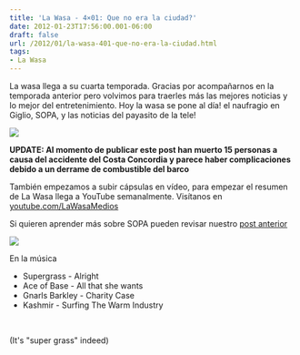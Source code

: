 ```yaml
---
title: 'La Wasa - 4×01: Que no era la ciudad?'
date: 2012-01-23T17:56:00.001-06:00
draft: false
url: /2012/01/la-wasa-401-que-no-era-la-ciudad.html
tags: 
- La Wasa
---
```


La wasa llega a su cuarta temporada. Gracias por acompañarnos en la temporada anterior pero volvimos para traerles más las mejores noticias y lo mejor del entretenimiento. Hoy la wasa se pone al día! el naufragio en Giglio, SOPA, y las noticias del payasito de la tele!  
  

[![](https://lh3.ggpht.com/-ZP1fNZ6ffms/UKG4UsULOoI/AAAAAAAACCY/uQWwyoIx-nc/s1600/CostaConcordiaCrashAccidentCarnivalCorp-4.jpg)](http://2.bp.blogspot.com/-ZP1fNZ6ffms/UKG4UsULOoI/AAAAAAAACCY/uQWwyoIx-nc/s1600/CostaConcordiaCrashAccidentCarnivalCorp-4.jpg)

**UPDATE: Al momento de publicar este post han muerto 15 personas a causa del accidente del Costa Concordia y parece haber complicaciones debido a un derrame de combustible del barco**

  
  
También empezamos a subir cápsulas en vídeo, para empezar el resumen de La Wasa llega a YouTube semanalmente. Visítanos en [youtube.com/LaWasaMedios](http://youtube.com/LaWasaMedios)  
  

  
  
Si quieren aprender más sobre SOPA pueden revisar nuestro [post anterior](http://www.la-wasa.com/2012/01/sopa-y-pipa-explicadas.html)  
  

[![](https://lh3.ggpht.com/-vH9XHB_HJQM/UKG4UgMvU5I/AAAAAAAACCY/bnzoe9iVhec/s1600/SOPA-blackout.jpg)](http://2.bp.blogspot.com/-vH9XHB_HJQM/UKG4UgMvU5I/AAAAAAAACCY/bnzoe9iVhec/s1600/SOPA-blackout.jpg)

  

  

En la música

*   Supergrass - Alright
*   Ace of Base - All that she wants
*   Gnarls Barkley - Charity Case
*   Kashmir - Surfing The Warm Industry

  

   

(It's "super grass" indeed)